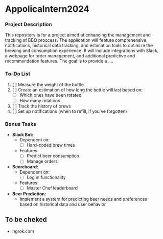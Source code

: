 # AppolicaIntern2024

### Project Description

This repository is for a project aimed at enhancing the management and tracking of BBQ proccess. The application will feature comprehensive notifications, historical data tracking, and estimation tools to optimize the brewing and consumption experience. It will include integrations with Slack, a webpage for order management, and additional predictive and recommendation features. The goal is to provide a ....

### To-Do List

1. [ ] Measure the weight of the bottle
2. [ ] Create an estimation of how long the bottle will last based on:
   - [ ] Which ones have been rotated
   - [ ] How many rotations
3. [ ] Track the history of brews
4. [ ] Set up notifications (when to refill, if you've forgotten)

### Bonus Tasks

- **Slack Bot:**
  - Dependent on:
    - [ ] Hard-coded brew times
  - Features:
    - [ ] Predict beer consumption
    - [ ] Manage orders

- **Scoreboard:**
  - Dependent on:
    - [ ] Log in functionality
  - Features:
    - [ ] Master Chef leaderboard

- **Beer Prediction:**
  - Implement a system for predicting beer needs and preferences based on historical data and user behavior




## To be cheked
- ngrok.com